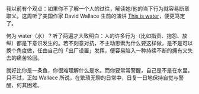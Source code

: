 我以前有个观点：如果你不了解一个人的过往，解读她/他的当下行为就容易断章取义。这周听了美国作家 David Wallace 生前的演讲 [This is water](https://m.soundcloud.com/brainpicker/david-foster-wallace-this-is-water-1)，便更笃定了。

何为 water（水）？听了两遍才大致明白：人的许多行为（比如指责、抱怨、放纵）都是下意识发生的。若不刻意对抗，不主动思索为什么要这样做，是不是可以换个角度做，任由自己的「出厂设置」发挥，便容易陷入一种持续不断的拥有又失去的痛苦轮回。

就好比你是一条鱼，你很难理解什么是水。而你要常常警醒，自己是不是在水里。只不过，正如 Wallace 所说，在繁琐无聊的日常中，日复一日地保持自觉与警醒，何其困难。